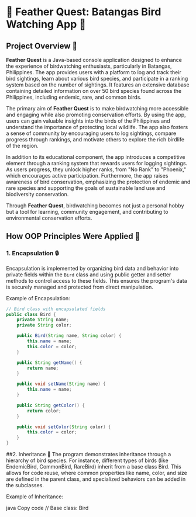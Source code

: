 # 🌿 **Feather Quest: Batangas Bird Watching App** 🌿  

## **Project Overview** 🚀  
**Feather Quest** is a Java-based console application designed to enhance the experience of birdwatching enthusiasts, particularly in Batangas, Philippines. The app provides users with a platform to log and track their bird sightings, learn about various bird species, and participate in a ranking system based on the number of sightings. It features an extensive database containing detailed information on over 50 bird species found across the Philippines, including endemic, rare, and common birds.  

The primary aim of **Feather Quest** is to make birdwatching more accessible and engaging while also promoting conservation efforts. By using the app, users can gain valuable insights into the birds of the Philippines and understand the importance of protecting local wildlife. The app also fosters a sense of community by encouraging users to log sightings, compare progress through rankings, and motivate others to explore the rich birdlife of the region.

In addition to its educational component, the app introduces a competitive element through a ranking system that rewards users for logging sightings. As users progress, they unlock higher ranks, from "No Rank" to "Phoenix," which encourages active participation. Furthermore, the app raises awareness of bird conservation, emphasizing the protection of endemic and rare species and supporting the goals of sustainable land use and biodiversity conservation.  

Through **Feather Quest**, birdwatching becomes not just a personal hobby but a tool for learning, community engagement, and contributing to environmental conservation efforts.  

## **How OOP Principles Were Applied** 🔄  

### 1. **Encapsulation** 🔒  
Encapsulation is implemented by organizing bird data and behavior into private fields within the `Bird` class and using public getter and setter methods to control access to these fields. This ensures the program's data is securely managed and protected from direct manipulation.

Example of Encapsulation:
```java
// Bird class with encapsulated fields
public class Bird {
    private String name;
    private String color;

    public Bird(String name, String color) {
        this.name = name;
        this.color = color;
    }

    public String getName() {
        return name;
    }

    public void setName(String name) {
        this.name = name;
    }

    public String getColor() {
        return color;
    }

    public void setColor(String color) {
        this.color = color;
    }
}
```
##2. Inheritance 🔄
The program demonstrates inheritance through a hierarchy of bird species. For instance, different types of birds (like EndemicBird, CommonBird, RareBird) inherit from a base class Bird. This allows for code reuse, where common properties like name, color, and size are defined in the parent class, and specialized behaviors can be added in the subclasses.

Example of Inheritance:

java
Copy code
// Base class: Bird

## 
